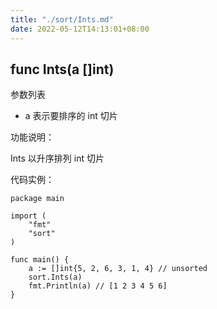 ```yaml
---
title: "./sort/Ints.md"
date: 2022-05-12T14:13:01+08:00
---
```

## func Ints(a []int)

参数列表

- a 表示要排序的 int 切片

功能说明：

Ints 以升序排列 int 切片

代码实例：

	package main
	
	import (
		"fmt"
		"sort"
	)
	
	func main() {
		a := []int{5, 2, 6, 3, 1, 4} // unsorted
		sort.Ints(a)
		fmt.Println(a) // [1 2 3 4 5 6]
	}
	

